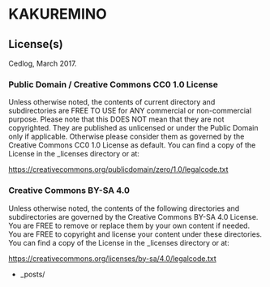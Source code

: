 # KAKUREMINO

## License(s)

Cedlog, March 2017.

### Public Domain / Creative Commons CC0 1.0 License

Unless otherwise noted, the contents of current directory and subdirectories
are FREE TO USE for ANY commercial or non-commercial purpose.
Please note that this DOES NOT mean that they are not copyrighted.
They are published as unlicensed or under the Public Domain only if applicable.
Otherwise please consider them as governed by the Creative Commons
CC0 1.0 License as default. You can find a copy of the License in
the _licenses directory or at:
  
https://creativecommons.org/publicdomain/zero/1.0/legalcode.txt

### Creative Commons BY-SA 4.0

Unless otherwise noted, the contents of the following directories and
subdirectories are governed by the Creative Commons BY-SA 4.0 License.
You are FREE to remove or replace them by your own content if needed.
You are FREE to copyright and license your content under these directories.
You can find a copy of the License in the _licenses directory or at:
  
https://creativecommons.org/licenses/by-sa/4.0/legalcode.txt
  
* _posts/